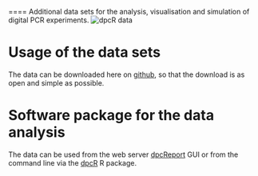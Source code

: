====
Additional data sets for the analysis, visualisation and simulation of digital PCR experiments.
![dpcR data](https://github.com/michbur/dpcReport_data/blob/master/dpcReport_data_logo.png)


# Usage of the data sets

The data can be downloaded here on [github](https://github.com/michbur/dpcReport_data/archive/master.zip), so that the download is as open and simple as possible.

# Software package for the data analysis

The data can be used from the web server [dpcReport](http://www.smorfland.uni.wroc.pl/shiny/dpcReport/) GUI or from the command line via the [dpcR](https://github.com/michbur/dpcR) R package.

